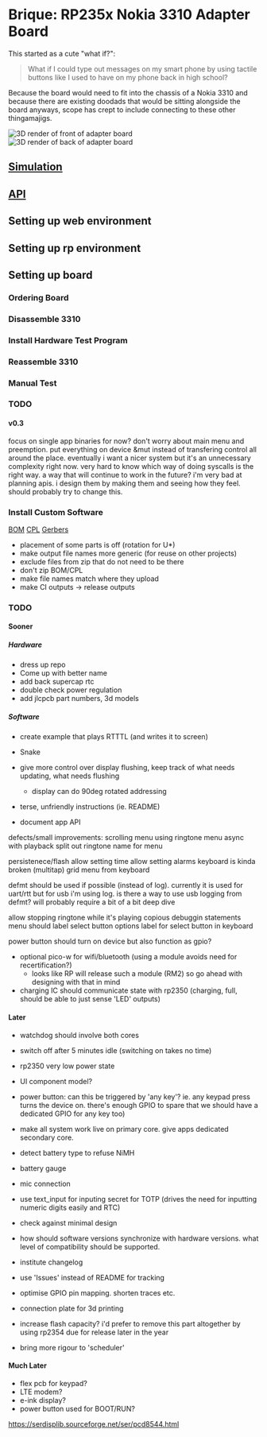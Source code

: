 # Brique: RP235x Nokia 3310 Adapter Board

This started as a cute "what if?":

> What if I could type out messages on my smart phone by using tactile buttons like I used to have on my phone back in high school?

Because the board would need to fit into the chassis of a Nokia 3310 and because there are existing doodads that would be sitting alongside the board anyways, scope has crept to include connecting to these other thingamajigs.

![3D render of front of adapter board](./front.jpg)
![3D render of back of adapter board](./back.jpg)
## [Simulation](https://tommy-gilligan.github.io/brique/simulation)
## [API](https://tommy-gilligan.github.io/brique/doc/shared)

## Setting up web environment

## Setting up rp environment

## Setting up board
### Ordering Board
### Disassemble 3310
### Install Hardware Test Program
### Reassemble 3310
### Manual Test

### TODO
#### v0.3
focus on single app binaries for now?
don't worry about main menu and preemption.  put everything on device &mut instead of transfering control all around the place.  eventually i want a nicer system but it's an unnecessary complexity right now.  very hard to know which way of doing syscalls is the right way.  a way that will continue to work in the future?  i'm very bad at planning apis.  i design them by making them and seeing how they feel.  should probably try to change this.

### Install Custom Software

[BOM](https://github.com/tommy-gilligan/brique/releases/latest/download/bom.csv)
[CPL](https://github.com/tommy-gilligan/brique/releases/latest/download/cpl.csv)
[Gerbers](https://github.com/tommy-gilligan/brique/releases/latest/download/gerbers.zip)

- placement of some parts is off (rotation for U*)
- make output file names more generic (for reuse on other projects)
- exclude files from zip that do not need to be there
- don't zip BOM/CPL
- make file names match where they upload
- make CI outputs -> release outputs

### TODO
#### Sooner
##### Hardware
- dress up repo
- Come up with better name
- add back supercap rtc
- double check power regulation
- add jlcpcb part numbers, 3d models

##### Software
- create example that plays RTTTL (and writes it to screen)
- Snake
- give more control over display flushing, keep track of what needs updating, what needs flushing
	- display can do 90deg rotated addressing

- terse, unfriendly instructions (ie. README)
- document app API

defects/small improvements:
scrolling menu
using ringtone menu async with playback
split out ringtone name for menu

persistenece/flash
allow setting time
allow setting alarms
keyboard is kinda broken (multitap)
grid menu from keyboard

defmt should be used if possible (instead of log).  currently it is used for uart/rtt but for usb i'm using log.  is there a way to use usb logging from defmt?  will probably require a bit of a bit deep dive

allow stopping ringtone while it's playing 
copious debuggin statements
menu should label select button
options label for select button in keyboard

power button should turn on device but also function as gpio?
- optional pico-w for wifi/bluetooth (using a module avoids need for recertification?)
    - looks like RP will release such a module (RM2) so go ahead with designing with that in mind
- charging IC should communicate state with rp2350 (charging, full, should be able to just sense 'LED' outputs)

#### Later
- watchdog should involve both cores
- switch off after 5 minutes idle (switching on takes no time)
- rp2350 very low power state
- UI component model?
- power button: can this be triggered by 'any key'?  ie. any keypad press turns the device on.  there's enough GPIO to spare that we should have a dedicated GPIO for any key too)
- make all system work live on primary core.  give apps dedicated secondary core.
- detect battery type to refuse NiMH
- battery gauge
- mic connection
- use text_input for inputing secret for TOTP (drives the need for inputting numeric digits easily and RTC)
- check against minimal design

- how should software versions synchronize with hardware versions. what level of compatibility should be supported.
- institute changelog
- use 'Issues' instead of README for tracking
- optimise GPIO pin mapping.  shorten traces etc.
- connection plate for 3d printing
- increase flash capacity? i'd prefer to remove this part altogether by using rp2354 due for release later in the year
- bring more rigour to 'scheduler'

#### Much Later
- flex pcb for keypad?
- LTE modem?
- e-ink display?
- power button used for BOOT/RUN?

https://serdisplib.sourceforge.net/ser/pcd8544.html
